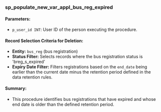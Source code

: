 ### sp_populate_new_var_appl_bus_reg_expired

#### Parameters:
- `p_user_id INT`: User ID of the person executing the procedure.

#### Record Selection Criteria for Deletion:
- **Entity:** `bus_reg` (bus registration)
- **Status Filter:** Selects records where the bus registration status is 'breg_s_expired'
- **Expiry Date Filter:** Filters registrations based on the `end_date` being earlier than the current date minus the retention period defined in the data retention rules. 

#### Summary:
- This procedure identifies bus registrations that have expired and whose end date is older than the defined retention period.
